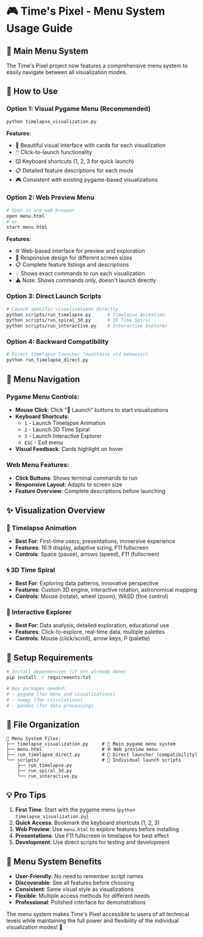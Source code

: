 # 🎮 Time's Pixel - Menu System Usage Guide

## 🌟 Main Menu System

The Time's Pixel project now features a comprehensive menu system to easily navigate between all visualization modes.

## 🚀 How to Use

### Option 1: Visual Pygame Menu (Recommended)
```bash
python timelapse_visualization.py
```

**Features:**
- 🎨 Beautiful visual interface with cards for each visualization
- 🖱️ Click-to-launch functionality  
- ⌨️ Keyboard shortcuts (1, 2, 3 for quick launch)
- 📋 Detailed feature descriptions for each mode
- 🎮 Consistent with existing pygame-based visualizations

### Option 2: Web Preview Menu
```bash
# Open in any web browser
open menu.html
# or
start menu.html
```

**Features:**
- 🌐 Web-based interface for preview and exploration
- 📱 Responsive design for different screen sizes
- 📋 Complete feature listings and descriptions
- 💡 Shows exact commands to run each visualization
- ⚠️ Note: Shows commands only, doesn't launch directly

### Option 3: Direct Launch Scripts
```bash
# Launch specific visualizations directly
python scripts/run_timelapse.py      # Timelapse Animation
python scripts/run_spiral_3d.py      # 3D Time Spiral
python scripts/run_interactive.py    # Interactive Explorer
```

### Option 4: Backward Compatibility
```bash
# Direct timelapse launcher (maintains old behavior)
python run_timelapse_direct.py
```

## 🎯 Menu Navigation

### Pygame Menu Controls:
- **Mouse Click**: Click "🚀 Launch" buttons to start visualizations
- **Keyboard Shortcuts**: 
  - `1` - Launch Timelapse Animation
  - `2` - Launch 3D Time Spiral
  - `3` - Launch Interactive Explorer
  - `ESC` - Exit menu
- **Visual Feedback**: Cards highlight on hover

### Web Menu Features:
- **Click Buttons**: Shows terminal commands to run
- **Responsive Layout**: Adapts to screen size
- **Feature Overview**: Complete descriptions before launching

## ✨ Visualization Overview

### 🌅 Timelapse Animation
- **Best For**: First-time users, presentations, immersive experience
- **Features**: 16:9 display, adaptive sizing, F11 fullscreen
- **Controls**: Space (pause), arrows (speed), F11 (fullscreen)

### 🌀 3D Time Spiral  
- **Best For**: Exploring data patterns, innovative perspective
- **Features**: Custom 3D engine, interactive rotation, astronomical mapping
- **Controls**: Mouse (rotate), wheel (zoom), WASD (fine control)

### 🎯 Interactive Explorer
- **Best For**: Data analysis, detailed exploration, educational use
- **Features**: Click-to-explore, real-time data, multiple palettes
- **Controls**: Mouse (click/scroll), arrow keys, P (palette)

## 🔧 Setup Requirements

```bash
# Install dependencies (if not already done)
pip install -r requirements.txt

# Key packages needed:
# - pygame (for menu and visualizations)
# - numpy (for calculations)
# - pandas (for data processing)
```

## 📁 File Organization

```
📂 Menu System Files:
├── timelapse_visualization.py     # 🌟 Main pygame menu system
├── menu.html                      # 🌐 Web preview menu
├── run_timelapse_direct.py        # 🔄 Direct launcher (compatibility)
└── scripts/                       # 🚀 Individual launch scripts
    ├── run_timelapse.py
    ├── run_spiral_3d.py
    └── run_interactive.py
```

## 💡 Pro Tips

1. **First Time**: Start with the pygame menu (`python timelapse_visualization.py`)
2. **Quick Access**: Bookmark the keyboard shortcuts (1, 2, 3)
3. **Web Preview**: Use `menu.html` to explore features before installing
4. **Presentations**: Use F11 fullscreen in timelapse for best effect
5. **Development**: Use direct scripts for testing and development

## 🤝 Menu System Benefits

- **User-Friendly**: No need to remember script names
- **Discoverable**: See all features before choosing
- **Consistent**: Same visual style as visualizations
- **Flexible**: Multiple access methods for different needs
- **Professional**: Polished interface for demonstrations

The menu system makes Time's Pixel accessible to users of all technical levels while maintaining the full power and flexibility of the individual visualization modes! 🌟